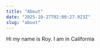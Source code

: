 ```yaml
---
title: "About"
date: "2025-10-27T02:00:27.923Z"
slug: "about"
---
```



Hi my name is Roy. I am in California

